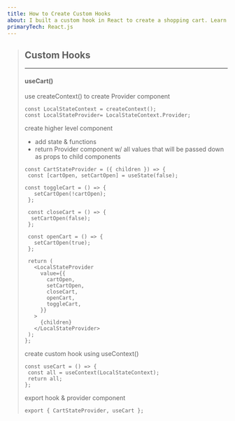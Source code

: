 ```yaml
---
title: How to Create Custom Hooks
about: I built a custom hook in React to create a shopping cart. Learn more about creating context and a provider component
primaryTech: React.js
---
```


> ## Custom Hooks
>
> ---
>
> #### useCart()
>
> use createContext() to create Provider component
>
> ```
> const LocalStateContext = createContext();
> const LocalStateProvider= LocalStateContext.Provider;
> ```
>
> create higher level component
>
> - add state & functions
> - return Provider component w/ all values that will be passed down as props to child components
>
> ```
> const CartStateProvider = ({ children }) => {
>  const [cartOpen, setCartOpen] = useState(false);
>
> const toggleCart = () => {
>    setCartOpen(!cartOpen);
>  };
>
>  const closeCart = () => {
>   setCartOpen(false);
>  };
>
>  const openCart = () => {
>    setCartOpen(true);
>  };
>
>  return (
>    <LocalStateProvider
>      value={{
>        cartOpen,
>        setCartOpen,
>        closeCart,
>        openCart,
>        toggleCart,
>      }}
>    >
>      {children}
>    </LocalStateProvider>
>  );
> };
> ```
>
> create custom hook using useContext()
>
> ```
> const useCart = () => {
>  const all = useContext(LocalStateContext);
>  return all;
> };
> ```
>
> export hook & provider component
>
> ```
> export { CartStateProvider, useCart };
> ```
